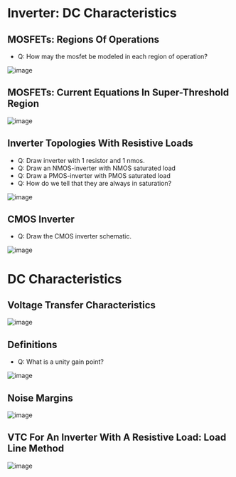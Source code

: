 # Inverter: DC Characteristics

## MOSFETs: Regions Of Operations
- Q: How may the mosfet be modeled in each region of operation?
  
![image](https://github.com/user-attachments/assets/791401fe-3eef-47c3-a2d9-856c9fbed228)

## MOSFETs: Current Equations In Super-Threshold Region
![image](https://github.com/user-attachments/assets/edfe4f85-8be2-4d7d-af0e-fa2a67b298f8)

## Inverter Topologies With Resistive Loads
- Q: Draw inverter with 1 resistor and 1 nmos.
- Q: Draw an NMOS-inverter with NMOS saturated load
- Q: Draw a PMOS-inverter with PMOS saturated load
- Q: How do we tell that they are always in saturation?

![image](https://github.com/user-attachments/assets/4c0ca02d-706e-49db-90d5-9fba11c4df64)

## CMOS Inverter
- Q: Draw the CMOS inverter schematic.

![image](https://github.com/user-attachments/assets/102562da-06db-44e6-918f-72a26fbf5823)

# DC Characteristics

## Voltage Transfer Characteristics
![image](https://github.com/user-attachments/assets/efd59880-a2ad-453a-a86c-17e8ada0a38b)

## Definitions
- Q: What is a unity gain point?

![image](https://github.com/user-attachments/assets/90ef7cea-156a-4866-84e3-44ebaf36b2b2)

## Noise Margins
![image](https://github.com/user-attachments/assets/867cbd13-5029-4456-8939-713f6eab9996)

## VTC For An Inverter With A Resistive Load: Load Line Method
![image](https://github.com/user-attachments/assets/e3240c0f-ca2b-49e7-98f7-6d34160b5bdd)
